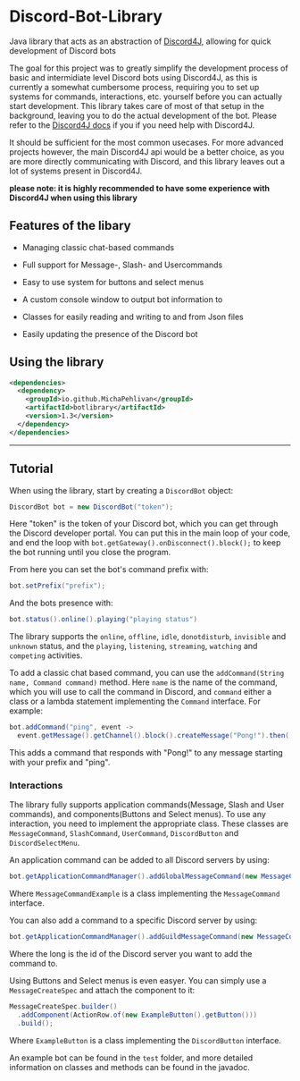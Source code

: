 # Discord-Bot-Library
Java library that acts as an abstraction of [Discord4J](https://github.com/Discord4J/Discord4J), allowing for quick development of Discord bots

The goal for this project was to greatly simplify the development process of basic and intermidiate level Discord bots using Discord4J, as this is
currently a somewhat cumbersome process, requiring you to set up systems for commands, interactions, etc. yourself before you can actually start development.
This library takes care of most of that setup in the background, leaving you to do the actual development of the bot. Please refer to the [Discord4J docs](https://docs.discord4j.com/) if you if you need help with Discord4J.

It should be sufficient for the most common 
usecases. For more advanced projects however, the main Discord4J api would be a better choice, as you are more directly communicating with Discord, and
this library leaves out a lot of systems present in Discord4J.

**please note: it is highly recommended to have some experience with Discord4J when using this library**


## Features of the libary

- Managing classic chat-based commands

- Full support for Message-, Slash- and Usercommands

- Easy to use system for buttons and select menus 

- A custom console window to output bot information to

- Classes for easily reading and writing to and from Json files

- Easily updating the presence of the Discord bot

## Using the library

```xml
<dependencies>
  <dependency>
    <groupId>io.github.MichaPehlivan</groupId>
    <artifactId>botlibrary</artifactId>
    <version>1.3</version>
  </dependency>
</dependencies>
```
- - - - 

## Tutorial

When using the library, start by creating a `DiscordBot` object:
```java
DiscordBot bot = new DiscordBot("token");
```
Here "token" is the token of your Discord bot, which you can get through the Discord developer portal. You can put this in the main loop of your code, and end the loop with `bot.getGateway().onDisconnect().block();` to keep the bot running until you close the program.

From here you can set the bot's command prefix with:
```java
bot.setPrefix("prefix");
```
And the bots presence with:
```java
bot.status().online().playing("playing status")
```
The library supports the `online`, `offline`, `idle`, `donotdisturb`, `invisible` and `unknown` status,
and the `playing`, `listening`, `streaming`, `watching` and `competing` activities.

To add a classic chat based command, you can use the `addCommand(String name, Command command)` method. Here `name` is the name of the command, which you will use to call the command in Discord, and `command` either a class or a lambda statement implementing the `Command` interface. For example: 
```java
bot.addCommand("ping", event -> 
  event.getMessage().getChannel().block().createMessage("Pong!").then());
``` 
This adds a command that responds with "Pong!" to any message starting with your prefix and "ping".

### Interactions
The library fully supports application commands(Message, Slash and User commands), and components(Buttons and Select menus). To use any interaction, you need to implement the appropriate class. These classes are `MessageCommand`, `SlashCommand`, `UserCommand`, `DiscordButton` and `DiscordSelectMenu`. 

An application command can be added to all Discord servers by using:
```java
bot.getApplicationCommandManager().addGlobalMessageCommand(new MessageCommandExample());
```
Where `MessageCommandExample` is a class implementing the `MessageCommand` interface.

You can also add a command to a specific Discord server by using:
```java
bot.getApplicationCommandManager().addGuildMessageCommand(new MessageCommandExample(), 699536873778780392L);
```
Where the long is the id of the Discord server you want to add the command to.

Using Buttons and Select menus is even easyer. You can simply use a `MessageCreateSpec` and attach the component to it:
```java
MessageCreateSpec.builder()
  .addComponent(ActionRow.of(new ExampleButton().getButton()))
  .build();
``` 
Where `ExampleButton` is a class implementing the `DiscordButton` interface.

An example bot can be found in the `test` folder, and more detailed information on classes and methods can be found in the javadoc.
